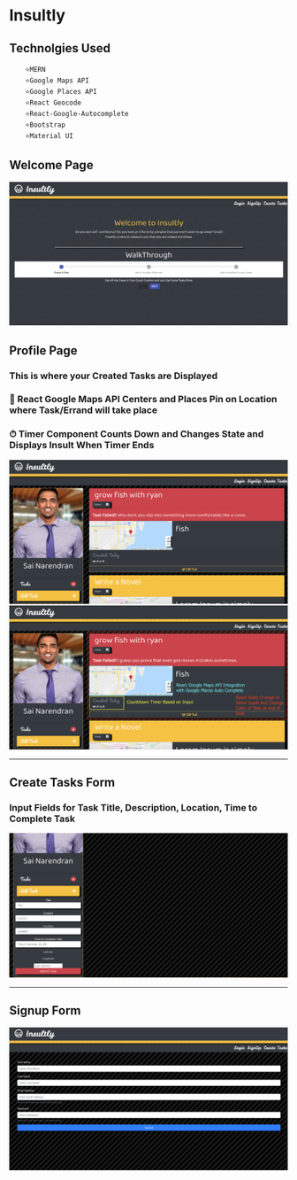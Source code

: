 # Insultly 
## Technolgies Used 
```
    ⭐️MERN
    ⭐️Google Maps API
    ⭐️Google Places API
    ⭐️React Geocode 
    ⭐️React-Google-Autocomplete
    ⭐️Bootstrap
    ⭐️Material UI
```
## Welcome Page 

![](images/1.png)

## Profile Page 
###    This is where your Created Tasks are Displayed 
### 📍 React Google Maps API Centers and Places Pin on Location where Task/Errand will take place 
### ⏱ Timer Component Counts Down and Changes State and Displays Insult When Timer Ends
![](images/3.png)
![](images/2.png)
***
## Create Tasks Form
### Input Fields for Task Title, Description, Location, Time to Complete Task
![](images/4.png)
***
## Signup Form
![](images/6.png)

